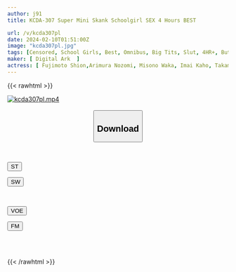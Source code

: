 ```yaml
---
author: j91
title: KCDA-307 Super Mini Skank Schoolgirl SEX 4 Hours BEST

url: /v/kcda307pl
date: 2024-02-10T01:51:00Z
image: "kcda307pl.jpg"
tags: [Censored, School Girls, Best, Omnibus, Big Tits, Slut, 4HR+, Butt	]
maker: [ Digital Ark  ]
actress: [ Fujimoto Shion,Arimura Nozomi, Misono Waka, Imai Kaho, Takami Haruka ,Inaba Ruka, Koume Ena, Yayoi Mizuki, Himesaki Hana, Oohara Amu]
---
```



{{< rawhtml >}}

<div class="video" data-videoid="3r0xaYzmJ4Ud1Y1">
    <a href="javascript:;">
        <img src="/v/kcda307pl/kcda307pl.jpg" width="WIDTH" height="HEIGHT" alt="kcda307pl.mp4" loading="lazy">
    </a>
</div>

<script type="text/javascript" src="https://j91.asia/asset/on-demand-st.js"></script>

<br>
  <link rel="stylesheet" href="https://j91.asia/asset/bs5.css">
  
  <center>
  <button class="btn btn-primary" type="button" data-bs-toggle="collapse" data-bs-target=".multi-collapse" aria-expanded="false" aria-controls="multiCollapseExample1 multiCollapseExample2"><h2>Download</h2></button></center>
</p>
<div class="row">
  <div class="col">
    <div class="collapse multi-collapse" id="multiCollapseExample1">
      <div class="card card-body">
	      	      <br>
<div class="buttons">  
<p><a href="https://streamtape.to/v/3r0xaYzmJ4Ud1Y1" target="_blank"><button class="btn-hover color-3"><i class="fa fa-download"></i> ST</button></a></p>
<p><a href="https://cdnwish.com/s1sfhafglkq0" target="_blank"><button class="btn-hover color-2"><i class="fa fa-download"></i> SW</button></a></p></div>
    </div>
  </div>
</div>
  <div class="col">
    <div class="collapse multi-collapse" id="multiCollapseExample2">
      <div class="card card-body">
	      <br>
<div class="buttons">
<p><a href="https://voe.sx/81kgndpugsdv" target="_blank"><button class="btn-hover color-9"><i class="fa fa-download"></i> VOE</button></a></p>
<p><a href="https://filemoon.sx/d/zkreacov3wu7"><button class="btn-hover color-8"><i class="fa fa-download"></i> FM</button></a></p></div>
<br><br>
      </div>
    </div>
  </div>
</div>

{{< /rawhtml >}}